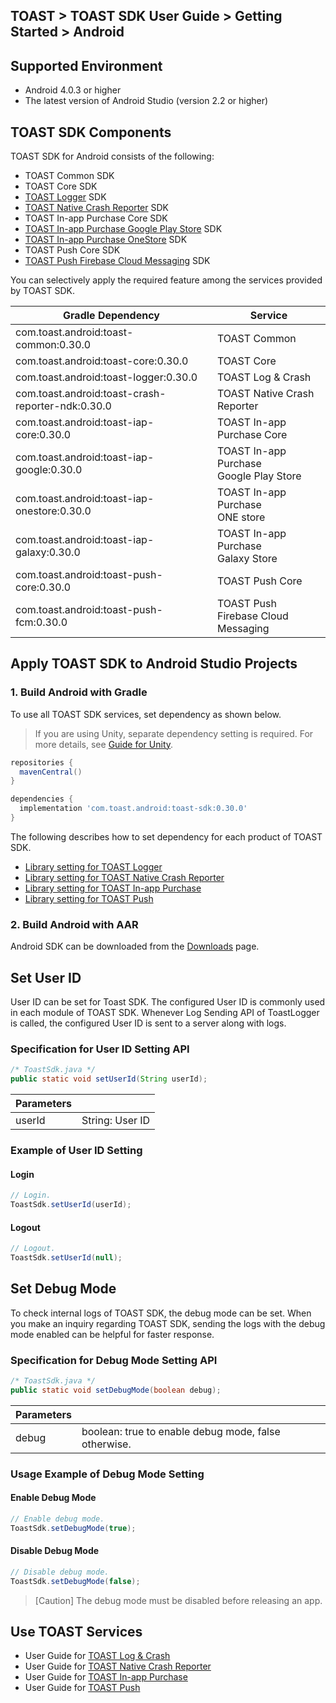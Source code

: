 ## TOAST > TOAST SDK User Guide > Getting Started > Android

## Supported Environment

* Android 4.0.3 or higher
* The latest version of Android Studio (version 2.2 or higher)

## TOAST SDK Components

TOAST SDK for Android consists of the following:

* TOAST Common SDK
* TOAST Core SDK
* [TOAST Logger](./log-collector-android) SDK
* [TOAST Native Crash Reporter](./log-collector-ndk) SDK
* TOAST In-app Purchase Core SDK
* [TOAST In-app Purchase Google Play Store](./iap-android) SDK
* [TOAST In-app Purchase OneStore](./iap-android) SDK
* TOAST Push Core SDK
* [TOAST Push Firebase Cloud Messaging](./push-android) SDK

You can selectively apply the required feature among the services provided by TOAST SDK.

| Gradle Dependency                           | Service           |
| ------------------------------------------- | ----------------- |
| com.toast.android:toast-common:0.30.0       | TOAST Common      |
| com.toast.android:toast-core:0.30.0         | TOAST Core        |
| com.toast.android:toast-logger:0.30.0       | TOAST Log & Crash |
| com.toast.android:toast-crash-reporter-ndk:0.30.0       | TOAST Native Crash Reporter |
| com.toast.android:toast-iap-core:0.30.0     | TOAST In-app Purchase Core |
| com.toast.android:toast-iap-google:0.30.0   | TOAST In-app Purchase <br>Google Play Store |
| com.toast.android:toast-iap-onestore:0.30.0 | TOAST In-app Purchase <br>ONE store |
| com.toast.android:toast-iap-galaxy:0.30.0 | TOAST In-app Purchase <br>Galaxy Store |
| com.toast.android:toast-push-core:0.30.0    | TOAST Push Core   |
| com.toast.android:toast-push-fcm:0.30.0    | TOAST Push <br>Firebase Cloud Messaging |

## Apply TOAST SDK to Android Studio Projects

### 1. Build Android with Gradle

To use all TOAST SDK services, set dependency as shown below.

> If you are using Unity, separate dependency setting is required.
> For more details, see [Guide for Unity](./getting-started-unity/#android).

```groovy
repositories {
  mavenCentral()
}

dependencies {
  implementation 'com.toast.android:toast-sdk:0.30.0'
}
```

The following describes how to set dependency for each product of TOAST SDK.

- [Library setting for TOAST Logger](./log-collector-android/#_1)
- [Library setting for TOAST Native Crash Reporter](./log-collector-ndk/#_1)
- [Library setting for TOAST In-app Purchase](./iap-android/#_2)
- [Library setting for TOAST Push](./push-android/#_2)

### 2. Build Android with AAR

Android SDK can be downloaded from the [Downloads](../../../Download/#toast-sdk) page.

## Set User ID

User ID can be set for Toast SDK.
The configured User ID is commonly used in each module of TOAST SDK.
Whenever Log Sending API of ToastLogger is called, the configured User ID is sent to a server along with logs.

### Specification for User ID Setting API

```java
/* ToastSdk.java */
public static void setUserId(String userId);
```

| Parameters | |
| -- | -- |
| userId | String: User ID|

### Example of User ID Setting

#### Login

```java
// Login.
ToastSdk.setUserId(userId);
```

#### Logout

```java
// Logout.
ToastSdk.setUserId(null);
```

## Set Debug Mode

To check internal logs of TOAST SDK, the debug mode can be set.
When you make an inquiry regarding TOAST SDK, sending the logs with the debug mode enabled can be helpful for faster response.

### Specification for Debug Mode Setting API

```java
/* ToastSdk.java */
public static void setDebugMode(boolean debug);
```

| Parameters | |
| -- | -- |
| debug | boolean: true to enable debug mode, false otherwise.|

### Usage Example of Debug Mode Setting

#### Enable Debug Mode

```java
// Enable debug mode.
ToastSdk.setDebugMode(true);
```

#### Disable Debug Mode

```java
// Disable debug mode.
ToastSdk.setDebugMode(false);
```

> [Caution] The debug mode must be disabled before releasing an app.

## Use TOAST Services

* User Guide for [TOAST Log & Crash](./log-collector-android)
* User Guide for [TOAST Native Crash Reporter](./log-collector-ndk)
* User Guide for [TOAST In-app Purchase](./iap-android)
* User Guide for [TOAST Push](./push-android)
